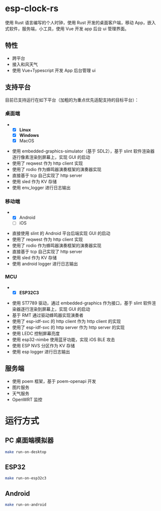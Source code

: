 # esp-clock-rs

使用 Rust 语言编写的个人时钟，使用 Rust 开发的桌面客户端，移动 App，嵌入式软件，服务端，小工具，使用 Vue 开发 app 后台 ui 管理界面。

## 特性

- 跨平台
- 接入和风天气
- 使用 Vue+Typescript 开发 App 后台管理 ui

## 支持平台

目前已支持运行在如下平台（加粗的为重点优先适配支持的目标平台）：

### 桌面端

- - [x] **Linux**
  - [x] **Windows**
  - [x] MacOS

* 使用 embedded-graphics-simulator（基于 SDL2），基于 slint 软件渲染器逐行像素渲染到屏幕上，实现 GUI 的启动
* 使用了 reqwest 作为 http client 实现
* 使用了 rodio 作为蜂鸣器演奏框架的演奏器实现
* 直接基于 tcp 自己实现了 http server
* 使用 sled 作为 KV 存储
* 使用 env_logger 进行日志输出

### 移动端

- - [x] Android
  - [ ] iOS

* 直接使用 slint 的 Android 平台后端实现 GUI 的启动
* 使用了 reqwest 作为 http client 实现
* 使用了 rodio 作为蜂鸣器演奏框架的演奏器实现
* 直接基于 tcp 自己实现了 http server
* 使用 sled 作为 KV 存储
* 使用 android logger 进行日志输出

### MCU

- - [x] **ESP32C3**

* 使用 ST7789 驱动，通过 embedded-graphics 作为接口，基于 slint 软件渲染器逐行渲染到屏幕上，实现 GUI 的启动
* 基于 RMT 通过驱动蜂鸣器实现演奏者
* 使用了 esp-idf-svc 的 http client 作为 http client 的实现
* 使用了 esp-idf-svc 的 http server 作为 http server 的实现
* 使用 LEDC 控制屏幕亮度
* 使用 esp32-nimbe 使用蓝牙功能，实现 iOS BLE 攻击
* 使用 ESP NVS 分区作为 KV 存储
* 使用 esp logger 进行日志输出

## 服务端

- 使用 poem 框架，基于 poem-openapi 开发
- 图片服务
- 天气服务
- OpenWRT 监控

# 运行方式

## PC 桌面端模拟器

```bash
make run-on-desktop
```

## ESP32

```bash
make run-on-esp32c3
```

## Android

```bash
make run-on-android
```
